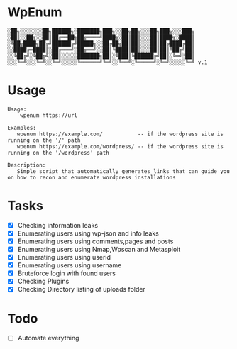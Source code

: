 # WpEnum
```
░██╗░░░░░░░██╗██████╗░███████╗███╗░░██╗██╗░░░██╗███╗░░░███╗
░██║░░██╗░░██║██╔══██╗██╔════╝████╗░██║██║░░░██║████╗░████║
░╚██╗████╗██╔╝██████╔╝█████╗░░██╔██╗██║██║░░░██║██╔████╔██║
░░████╔═████║░██╔═══╝░██╔══╝░░██║╚████║██║░░░██║██║╚██╔╝██║
░░╚██╔╝░╚██╔╝░██║░░░░░███████╗██║░╚███║╚██████╔╝██║░╚═╝░██║
░░░╚═╝░░░╚═╝░░╚═╝░░░░░╚══════╝╚═╝░░╚══╝░╚═════╝░╚═╝░░░░░╚═╝ v.1
```

# Usage
	
```
Usage:
	wpenum https://url

Examples:
   wpenum https://example.com/           -- if the wordpress site is running on the '/' path
   wpenum https://example.com/wordpress/ -- if the wordpress site is running on the '/wordpress' path

Description:
   Simple script that automatically generates links that can guide you on how to recon and enumerate wordpress installations
```


# Tasks
- [x] Checking information leaks
- [x] Enumerating users using wp-json and info leaks
- [x] Enumerating users using comments,pages and posts
- [x] Enumerating users using Nmap,Wpscan and Metasploit
- [x] Enumerating users using userid
- [x] Enumerating users using username
- [x] Bruteforce login with found users
- [x] Checking Plugins
- [x] Checking Directory listing of uploads folder

# Todo
- [ ] Automate everything
